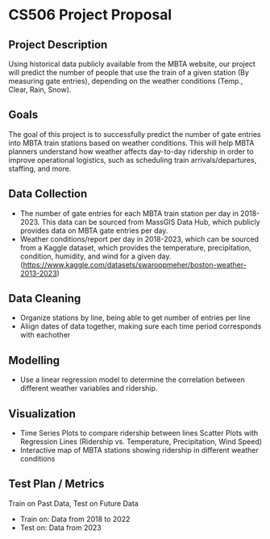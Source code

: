 # CS506 Project Proposal

## Project Description
Using historical data publicly available from the MBTA website, our project will predict the number of people that use the train of a given station (By measuring gate entries), depending on the weather conditions (Temp., Clear, Rain, Snow). 

## Goals
The goal of this project is to successfully predict the number of gate entries into MBTA train stations based on weather conditions. This will help MBTA planners understand how weather affects day-to-day ridership in order to improve operational logistics, such as scheduling train arrivals/departures, staffing, and more.

## Data Collection
- The number of gate entries for each MBTA train station per day in 2018-2023. This data can be sourced from MassGIS Data Hub, which publicly provides data on MBTA gate entries per day. 
- Weather conditions/report per day in 2018-2023, which can be sourced from a Kaggle dataset, which provides the temperature, precipitation, condition, humidity, and wind for a given day. (https://www.kaggle.com/datasets/swaroopmeher/boston-weather-2013-2023)

## Data Cleaning
- Organize stations by line, being able to get number of entries per line
- Aliign dates of data together, making sure each time period corresponds with eachother

## Modelling
- Use a linear regression model to determine the correlation between different weather variables and ridership.


## Visualization
- Time Series Plots to compare ridership between lines Scatter Plots with Regression Lines (Ridership vs. Temperature, Precipitation, Wind Speed)
- Interactive map of MBTA stations showing ridership in different weather conditions


## Test Plan / Metrics

Train on Past Data, Test on Future Data 
- Train on: Data from 2018 to 2022 
- Test on: Data from 2023

